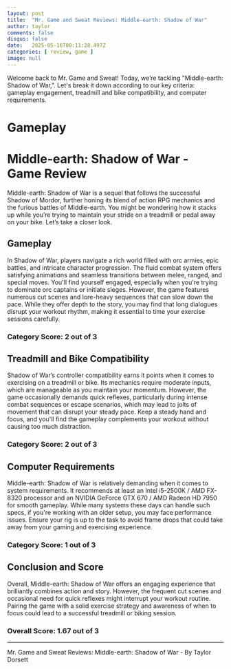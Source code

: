 ```yaml
---
layout: post
title:  "Mr. Game and Sweat Reviews: Middle-earth: Shadow of War"
author: taylor
comments: false
disqus: false
date:   2025-05-16T00:11:28.497Z
categories: [ review, game ]
image: null
---
```


Welcome back to Mr. Game and Sweat! Today, we’re tackling "Middle-earth: Shadow of War,". Let's break it down according to our key criteria: gameplay engagement, treadmill and bike compatibility, and computer requirements.

# Gameplay

# Middle-earth: Shadow of War - Game Review

Middle-earth: Shadow of War is a sequel that follows the successful Shadow of Mordor, further honing its blend of action RPG mechanics and the furious battles of Middle-earth. You might be wondering how it stacks up while you’re trying to maintain your stride on a treadmill or pedal away on your bike. Let’s take a closer look.

## Gameplay

In Shadow of War, players navigate a rich world filled with orc armies, epic battles, and intricate character progression. The fluid combat system offers satisfying animations and seamless transitions between melee, ranged, and special moves. You'll find yourself engaged, especially when you're trying to dominate orc captains or initiate sieges. However, the game features numerous cut scenes and lore-heavy sequences that can slow down the pace. While they offer depth to the story, you may find that long dialogues disrupt your workout rhythm, making it essential to time your exercise sessions carefully.

### Category Score: 2 out of 3

## Treadmill and Bike Compatibility

Shadow of War’s controller compatibility earns it points when it comes to exercising on a treadmill or bike. Its mechanics require moderate inputs, which are manageable as you maintain your momentum. However, the game occasionally demands quick reflexes, particularly during intense combat sequences or escape scenarios, which may lead to jolts of movement that can disrupt your steady pace. Keep a steady hand and focus, and you'll find the gameplay complements your workout without causing too much distraction.

### Category Score: 2 out of 3

## Computer Requirements

Middle-earth: Shadow of War is relatively demanding when it comes to system requirements. It recommends at least an Intel i5-2500K / AMD FX-8320 processor and an NVIDIA GeForce GTX 670 / AMD Radeon HD 7950 for smooth gameplay. While many systems these days can handle such specs, if you're working with an older setup, you may face performance issues. Ensure your rig is up to the task to avoid frame drops that could take away from your gaming and exercising experience.

### Category Score: 1 out of 3

## Conclusion and Score

Overall, Middle-earth: Shadow of War offers an engaging experience that brilliantly combines action and story. However, the frequent cut scenes and occasional need for quick reflexes might interrupt your workout routine. Pairing the game with a solid exercise strategy and awareness of when to focus could lead to a successful treadmill or biking session. 

### Overall Score: 1.67 out of 3

---

Mr. Game and Sweat Reviews: Middle-earth: Shadow of War - By Taylor Dorsett
